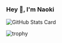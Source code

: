 ### Hey 🤌, I'm Naoki

![GitHub Stats Card](https://github-readme-stats.vercel.app/api?username=holasoynaoki&count_private=true&show_icons=true&theme=dark)

![trophy](https://github-profile-trophy.vercel.app/?username=holasoynaoki&theme=tokyonight&column=7)
